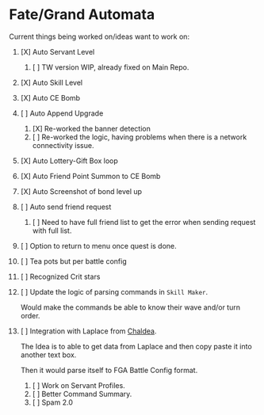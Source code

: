 # Fate/Grand Automata

Current things being worked on/ideas want to work on:

1. [X] Auto Servant Level
    1. [ ] TW version WIP, already fixed on Main Repo.

2. [X] Auto Skill Level

3. [X] Auto CE Bomb

4. [ ] Auto Append Upgrade
    1. [X] Re-worked the banner detection
    2. [ ] Re-worked the logic, having problems when there is a network connectivity issue.

5. [X] Auto Lottery-Gift Box loop

6. [X] Auto Friend Point Summon to CE Bomb

7. [X] Auto Screenshot of bond level up

8. [ ] Auto send friend request
    1. [ ] Need to have full friend list to get the error when sending request with full list.

9. [ ] Option to return to menu once quest is done.

10. [ ] Tea pots but per battle config

11. [ ] Recognized Crit stars

12. [ ] Update the logic of parsing commands in `Skill Maker`.

    Would make the commands be able to know their wave and/or turn order.

13. [ ] Integration with Laplace from [Chaldea](https://github.com/chaldea-center/chaldea).

    The Idea is to able to get data from Laplace and then copy paste it into another text box.

    Then it would parse itself to FGA Battle Config format.
    1. [ ] Work on Servant Profiles.
    2. [ ] Better Command Summary.
    3. [ ] Spam 2.0